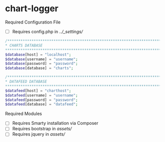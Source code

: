 # chart-logger

Required Configuration File
- [ ] Requires config.php in *../_settings/*

```php
/******************************************************************************
* CHARTS DATABASE
******************************************************************************/
$database[host] = "localhost";
$database[username] = "username";
$database[password] = "password";
$database[database] = "charts";

/******************************************************************************
* DATAFEED DATABASE
******************************************************************************/
$datafeed[host] = "charthost";
$datafeed[username] = "username";
$datafeed[password] = "password";
$datafeed[database] = "datafeed";

```


Required Modules
- [ ] Requires Smarty installation via Composer
- [ ] Requires bootstrap in *assets/*
- [ ] Requires jquery in *assets/* 